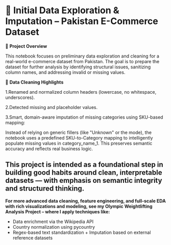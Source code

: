 📁 Initial Data Exploration & Imputation – Pakistan E-Commerce Dataset
=
📌 **Project Overview**

This notebook focuses on preliminary data exploration and cleaning for a real-world e-commerce dataset from Pakistan.
The goal is to prepare the dataset for further analysis by identifying structural issues, sanitizing column names, and addressing invalid or missing values.

🧹 **Data Cleaning Highlights**

1.Renamed and normalized column headers (lowercase, no whitespace, underscores).

2.Detected missing and placeholder values.

3.Smart, domain-aware imputation of missing categories using SKU-based mapping:

Instead of relying on generic fillers (like "Unknown" or the mode), the notebook uses a predefined SKU-to-Category mapping to intelligently populate missing values in category_name_1.
This preserves semantic accuracy and reflects real business logic.

**This project is intended as a foundational step in building good habits around clean, interpretable datasets — with emphasis on semantic integrity and structured thinking.**
------------------------------------------------
**For more advanced data cleaning, feature engineering, and full-scale EDA with rich visualizations and modeling,
see my Olympic Weightlifting Analysis Project – where I apply techniques like:** 
* Data enrichment via the Wikipedia API
* Country normalization using pycountry
* Regex-based text standardization + Imputation based on external reference datasets
